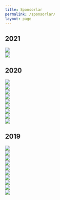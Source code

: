 ```yaml
---
title: Sponsorlar
permalink: /sponsorlar/
layout: page
---
```


<h2 class="fw-light mt-5 mb-4 text-center h1">2021</h2>

<div class="row">
  <div class="col-12 col-md-6 d-flex">
    <a class="d-block m-auto" href="https://www.webtekno.com/">
      <img src="https://robot.metu.edu.tr/wp-content/uploads/2020/10/webtekno.png">
    </a>
  </div>
  <div class="col-12 col-md-6 d-flex">
    <a class="d-block m-auto" href="https://www.robolinkmarket.com/">
      <img src="https://robot.metu.edu.tr/wp-content/uploads/2020/10/robolink.png">
    </a>
  </div>
</div>

<h2 class="fw-light mt-5 mb-4 text-center h1">2020</h2>

<div class="row">
  <div class="col-12 d-flex">
      <img class="d-block m-auto" src="https://robot.metu.edu.tr/wp-content/uploads/2020/10/stm.png">
  </div>
  <div class="col-12 col-md-6 d-flex">
      <img class="d-block m-auto" src="https://robot.metu.edu.tr/wp-content/uploads/2020/10/cankaya.png">
  </div>
  <div class="col-12 col-md-6 d-flex">
      <img class="d-block m-auto" src="https://robot.metu.edu.tr/wp-content/uploads/2020/10/genclik-ve-spor.png">
  </div>
  
  <div class="col-12 col-md-4 d-flex">
      <img class="d-block m-auto" src="https://robot.metu.edu.tr/wp-content/uploads/2020/10/3d4e.jpg">
  </div>
  <div class="col-12 col-md-4 d-flex">
      <img class="d-block m-auto" src="https://robot.metu.edu.tr/wp-content/uploads/2020/10/robolink.png">
  </div>
  <div class="col-12 col-md-4 d-flex">
      <img class="d-block m-auto" src="https://robot.metu.edu.tr/wp-content/uploads/2020/10/odtuteknokent.png">
  </div>
  <div class="col-12 col-md-4 d-flex">
      <img class="d-block m-auto" src="https://robot.metu.edu.tr/wp-content/uploads/2020/10/elektrofizikci.jpg">
  </div>
  <div class="col-12 col-md-4 d-flex">
      <img class="d-block m-auto" src="https://robot.metu.edu.tr/wp-content/uploads/2020/10/nuhunmakarna.png">
  </div>
  <div class="col-12 col-md-4 d-flex">
      <img class="d-block m-auto" src="https://robot.metu.edu.tr/wp-content/uploads/2020/10/yayla.jpg">
  </div>
</div>


<h2 class="fw-light mt-5 mb-4 text-center h1">2019</h2>

<div class="row">
  <div class="col-12 d-flex">
      <img class="d-block m-auto" src="https://robot.metu.edu.tr/wp-content/uploads/2020/10/stm.png">
  </div>
  <div class="col-12 col-md-6 d-flex">
      <img class="d-block m-auto" src="https://robot.metu.edu.tr/wp-content/uploads/2020/10/cankaya.png">
  </div>
  <div class="col-12 col-md-6 d-flex">
      <img class="d-block m-auto" src="https://robot.metu.edu.tr/wp-content/uploads/2020/10/caykur.png">
  </div>
  
  <div class="col-12 col-md-4 d-flex">
      <img class="d-block m-auto" src="https://robot.metu.edu.tr/wp-content/uploads/2020/10/3d4e.jpg">
  </div>
  <div class="col-12 col-md-4 d-flex">
      <img class="d-block m-auto" src="https://robot.metu.edu.tr/wp-content/uploads/2020/10/robolink.png">
  </div>
  <div class="col-12 col-md-4 d-flex">
      <img class="d-block m-auto" src="https://robot.metu.edu.tr/wp-content/uploads/2020/10/bogazici-ingilizce.png">
  </div>
  <div class="col-12 col-md-4 d-flex">
      <img class="d-block m-auto" src="https://robot.metu.edu.tr/wp-content/uploads/2020/10/penguen.jpg">
  </div>
  <div class="col-12 col-md-4 d-flex">
      <img class="d-block m-auto" src="https://robot.metu.edu.tr/wp-content/uploads/2020/10/nuhunmakarna.png">
  </div>
  <div class="col-12 col-md-4 d-flex">
      <img class="d-block m-auto" src="https://robot.metu.edu.tr/wp-content/uploads/2020/10/nescafe.png">
  </div>
  <div class="col-12 col-md-4 d-flex">
      <img class="d-block m-auto" src="https://robot.metu.edu.tr/wp-content/uploads/2020/10/webtekno.png">
  </div>
</div>

